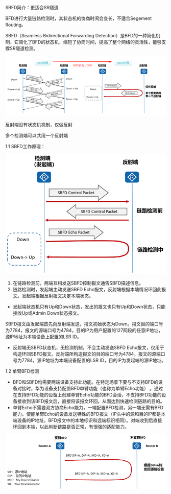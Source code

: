 
SBFD简介：更适合SR隧道

BFD进行大量链路检测时，其状态机的协商时间会变长，不适合Segement Routing。

SBFD（Seamless Bidirectional Forwarding Detection）是BFD的一种简化机制，它简化了BFD的状态机，缩短了协商时间，提高了整个网络的灵活性，能够支撑SR隧道检测。

![](images/Pasted%20image%2020230426104535.png)

反射端没有状态机机制，仅做反射

多个检测端可以共用一个反射端

1.1 SBFD工作原理：

![500](images/Pasted%20image%2020230426105230.png)

1. 在链路检测前，两端互相发送SBFD控制报文通告SBFD描述信息。
2. 链路检测时，发起端主动发送SBFD Echo报文，反射端根据本端情况环回此报文。发起端根据反射报文决定本端状态。

- 发起端状态机只有Up和Down状态，发出的报文也只有Up和Down状态，只能接收Up或Admin Down状态报文。

SBFD报文由发起端首先向反射端发送，报文初始状态为Down。报文目的端口号为7784，报文的源端口号为4784，目的IP为用户配置的127网段的任意IP地址，源IP地址为本端设备上配置的LSR ID。

- 反射端无SBFD状态机，无检测机制，不会主动发送SBFD Echo报文，仅用于构造环回SBFD报文。反射端所构造报文的目的端口号为4784，报文的源端口号为7784，源IP地址为本端设备配置的LSR ID，目的IP为发起端的源IP地址。

1.2 单臂BFD检测

- BFD和SBFD均需要两端设备支持此功能。在特定场景下要与不支持BFD的设备对接时，华为设备支持配置BFD单臂功能（也称为单臂Echo功能） 。通过在支持BFD功能的设备上创建单臂Echo功能的BFD会话，不支持BFD功能的设备接收到该BFD报文后，直接将该报文环回，从而达到快速检测链路的目的。
- 单臂Echo不需要双方协商Echo能力，一端配置BFD检测，另一端无需有BFD能力。使能单臂Echo的设备发送特殊的BFD报文（IP头中的源和目的IP都是本端设备的IP地址，BFD报文中的本地标识和远端标识相同）。对端收到后直接环回到本端，以此判断链路是否正常，有很强的适配能力。

![](images/Pasted%20image%2020230426105355.png)



